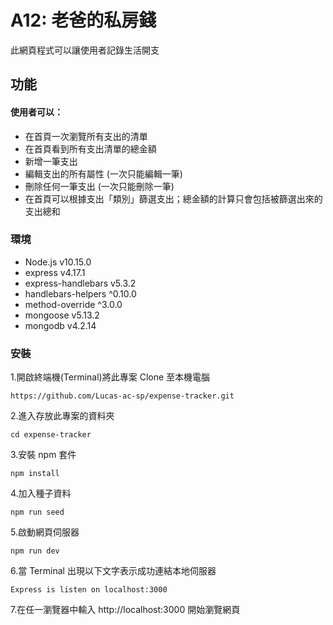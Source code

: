 # A12: 老爸的私房錢

此網頁程式可以讓使用者記錄生活開支

## 功能

#### 使用者可以：
-  在首頁一次瀏覽所有支出的清單
-  在首頁看到所有支出清單的總金額
-  新增一筆支出
-  編輯支出的所有屬性 (一次只能編輯一筆)
-  刪除任何一筆支出 (一次只能刪除一筆)
-  在首頁可以根據支出「類別」篩選支出；總金額的計算只會包括被篩選出來的支出總和

### 環境

- Node.js v10.15.0
- express v4.17.1
- express-handlebars v5.3.2
- handlebars-helpers ^0.10.0
- method-override ^3.0.0
- mongoose v5.13.2
- mongodb v4.2.14

### 安裝

1.開啟終端機(Terminal)將此專案 Clone 至本機電腦

`https://github.com/Lucas-ac-sp/expense-tracker.git`

2.進入存放此專案的資料夾

`cd expense-tracker`

3.安裝 npm 套件

`npm install`

4.加入種子資料

`npm run seed`

5.啟動網頁伺服器

`npm run dev`

6.當 Terminal 出現以下文字表示成功連結本地伺服器

`Express is listen on localhost:3000`

7.在任一瀏覽器中輸入 http://localhost:3000 開始瀏覽網頁
